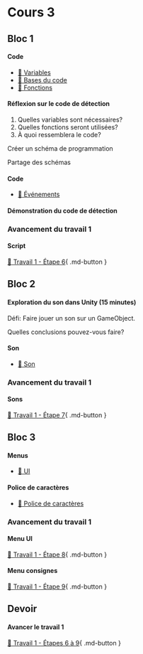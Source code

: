 # Cours 3
## Bloc 1
 
#### Code
- [📝 Variables](./code/variables.md)
- [📝 Bases du code](./code/base.md)
- [📝 Fonctions](./code/fonctions.md)        


#### Réflexion sur le code de détection
1. Quelles variables sont nécessaires?    
2. Quelles fonctions seront utilisées?    
3. À quoi ressemblera le code?    

Créer un schéma de programmation     

Partage des schémas    


#### Code
- [📝 Événements](./code/evenements.md)        


#### Démonstration du code de détection     

### Avancement du travail 1
#### Script
[💼 Travail 1 - Étape 6](https://tim-montmorency.com/compendium/582-401-realite-mixte/consignes/travail1-script.html){ .md-button }     



## Bloc 2
#### Exploration du son dans Unity (15 minutes)
Défi: Faire jouer un son sur un GameObject. 

Quelles conclusions pouvez-vous faire? 

#### Son
- [📝 Son](./unity/son.md)  

### Avancement du travail 1
#### Sons
[💼 Travail 1 - Étape 7](https://tim-montmorency.com/compendium/582-401-realite-mixte/consignes/travail1-son.html){ .md-button }     

## Bloc 3       
#### Menus
- [📝 UI](./unity/UI.md)     

#### Police de caractères
- [📝 Police de caractères](./unity/font.md)   

### Avancement du travail 1
#### Menu UI
[💼 Travail 1 - Étape 8](https://tim-montmorency.com/compendium/582-401-realite-mixte/consignes/travail1-menu-ui.html){ .md-button }     

#### Menu consignes
[💼 Travail 1 - Étape 9](https://tim-montmorency.com/compendium/582-401-realite-mixte/consignes/travail1-menu-consignes.html){ .md-button }     


## Devoir 
#### Avancer le travail 1
[💼 Travail 1 - Étapes 6 à 9](https://tim-montmorency.com/compendium/582-401-realite-mixte/consignes/travail1){ .md-button }   
